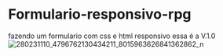 # Formulario-responsivo-rpg
fazendo um formulario com css e html responsivo essa é a V.1.0
![280231110_4796762130434211_8015963626841362862_n](https://user-images.githubusercontent.com/18168327/168487483-1b5e8c41-389b-46c1-b074-5cb06ac980c5.png)
